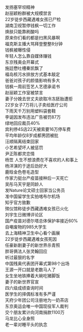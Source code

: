 发扬塞罕坝精神  
赵丽颖粉群被大规模禁言  
22岁徒步西藏遇难女孩已尸检  
湖南卫视暂停钱枫一切工作  
焕肤只能靠刷酸吗  
原来你们看的都是扫黑风暴啊  
福克斯主播大骂拜登整整8分钟  
钱枫被曝性侵  
年轻人怎么靠自媒体赚钱  
东京残奥会开幕式  
施廷懋吐槽秦凯飘了  
福岛核污水排放方式基本敲定  
爸爸对孩子的颜值影响有多大  
钱枫一周前签艺人艺德承诺书  
赵丽颖工作室被禁言  
妻子分娩去世丈夫欲取冷冻胚胎遭拒  
22岁女子7万将儿子卖给医疗公司  
下雨天千万别用塑料袋套鞋  
李诞因发布违法广告被罚87万  
绿地回应裁员40%  
宾利停4S店22天被索要16万停车费  
平均年龄仅8岁成都男团被批  
汪顺隔离结束回家  
小艺希望坏人被惩罚  
尹正陈都灵恋情  
杨笠 人生不想浪费在不喜欢的人和事上  
杨洋演的于途后劲好大  
鹿晗金色卷毛造型  
作家力挺台产疫苗接种后一天死亡  
吴彤马天宇是同龄人  
发Nature论文硕士回家当公务员  
准中国留学生实拍喀布尔机场  
知乎官方致歉  
殡仪馆称徒步西藏遇难女孩已火化  
刘宇生日微博评论区  
国产疫苗对德尔塔总体保护率接近60%  
自嘲废物的985大学生  
去上海精神卫生中心看个画展  
22岁徒步西藏遇难女孩死因  
任豪新剧妻子的新世界杀青照  
胖哥俩法人张灵翰回应  
听过最狠的名字  
中国残奥代表团开幕式第98个出场  
王源一开口就是老数马人了  
女生坐地铁捧着大碗吃猪脚饭  
妻子的新世界官宣  
四六级成绩查询时间  
医学生的择偶标准有多严谨  
天府少年团公司注册地为一奶茶店  
东京奥运会唯一中国现役军人裁判  
交个朋友累计向河南捐款1100万  
马龙比心全身照  
老一辈对睡平头的执念  
